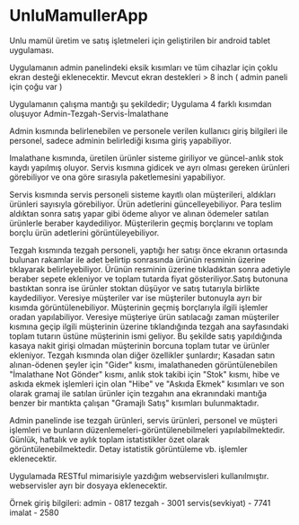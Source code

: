   # UnluMamullerApp
  Unlu mamül üretim ve satış işletmeleri için geliştirilen bir android tablet uygulaması.

  Uygulamanın admin panelindeki eksik kısımları ve tüm cihazlar için çoklu ekran desteği eklenecektir.
Mevcut ekran destekleri > 8 inch ( admin paneli için çoğu var )

  Uygulamanın çalışma mantığı şu şekildedir;
Uygulama 4 farklı kısımdan oluşuyor Admin-Tezgah-Servis-İmalathane

  Admin kısmında belirlenebilen ve personele verilen kullanıcı giriş bilgileri ile personel, sadece adminin belirlediği kısıma giriş yapabiliyor.

  Imalathane kısmında, üretilen ürünler sisteme giriliyor ve güncel-anlık stok kaydı yapılmış oluyor. Servis kısmına gidicek ve ayrı olması gereken
ürünleri görebiliyor ve ona göre sırasıyla paketlemesini yapabiliyor.

  Servis kısmında servis personeli sisteme kayıtlı olan müşterileri, aldıkları ürünleri sayısıyla görebiliyor. Ürün adetlerini güncelleyebiliyor. 
Para teslim aldıktan sonra satış yapar gibi ödeme alıyor ve alınan ödemeler satılan ürünlerle beraber kaydediliyor. 
Müşterilerin geçmiş borçlarını ve toplam borçlu ürün adetlerini görüntüleyebiliyor.

  Tezgah kısmında tezgah personeli, yaptığı her satışı önce ekranın ortasında bulunan rakamlar ile adet belirtip 
sonrasında ürünün resminin üzerine tıklayarak belirleyebiliyor. Ürünün resminin üzerine tıkladıktan sonra adetiyle beraber sepete 
ekleniyor ve toplam tutarda fiyat gösteriliyor.Satış butonuna bastıktan sonra ise ürünler stoktan düşüyor ve satış tutarıyla birlikte kaydediliyor.
  Veresiye müşteriler var ise müşteriler butonuyla ayrı bir kısımda görüntülenebiliyor. Müşterinin geçmiş borçlarıyla ilgili işlemler oradan yapılabiliyor.
Veresiye müşteriye ürün satılacağı zaman müşteriler kısmına geçip ilgili müşterinin üzerine tıklandığında tezgah ana sayfasındaki toplam tutarın üstüne
müşterinin ismi geliyor. Bu şekilde satış yapıldığında kasaya nakit girişi olmadan müşterinin borcuna toplam tutar ve ürünler ekleniyor.
  Tezgah kısmında olan diğer özellikler şunlardır; Kasadan satın alınan-ödenen şeyler için "Gider" kısmı,
imalathaneden görüntülenebilen "İmalathane Not Gönder" kısmı, anlık stok takibi için "Stok" kısmı, hibe ve askıda ekmek işlemleri için olan 
"Hibe" ve "Askıda Ekmek" kısımları ve son olarak gramaj ile satılan ürünler için tezgahın ana ekranındaki mantığa benzer bir mantıkta çalışan "Gramajlı Satış"
kısımları bulunmaktadır.

Admin panelinde ise tezgah ürünleri, servis ürünleri, personel ve müşteri işlemleri ve bunların düzenlemeleri-görüntülenebilmeleri yapılabilmektedir. 
Günlük, haftalık ve aylık toplam istatistikler özet olarak görüntülenebilmektedir.
Detay istatistik görüntüleme vb. işlemler eklenecektir.

Uygulamada RESTful mimarisiyle yazdığım webservisleri kullanılmıştır. webservisler ayrı bir dosyaya eklenecektir.

Örnek giriş bilgileri:
admin - 0817
tezgah - 3001
servis(sevkiyat) - 7741
imalat - 2580